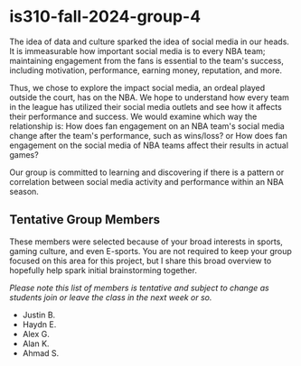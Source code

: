 # is310-fall-2024-group-4
The idea of data and culture sparked the idea of social media in our heads. It is immeasurable how important social media is to every NBA team; maintaining engagement from the fans is essential to the team's success, including motivation, performance, earning money, reputation, and more.

Thus, we chose to explore the impact social media, an ordeal played outside the court, has on the NBA. We hope to understand how every team in the league has utilized their social media outlets and see how it affects their performance and success. We would examine which way the relationship is: How does fan engagement on an NBA team's social media change after the team's performance, such as wins/loss? or How does fan engagement on the social media of NBA teams affect their results in actual games?

Our group is committed to learning and discovering if there is a pattern or correlation between social media activity and performance within an NBA season.
## Tentative Group Members

These members were selected because of your broad interests in sports, gaming culture, and even E-sports. You are not required to keep your group focused on this area for this project, but I share this broad overview to hopefully help spark initial brainstorming together.

_Please note this list of members is tentative and subject to change as students join or leave the class in the next week or so._

- Justin B.
- Haydn E.
- Alex G.
- Alan K.
- Ahmad S.

